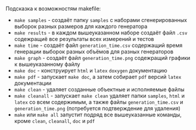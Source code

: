 Подсказка к возможностям makefile:

 - ```make samples``` - создаёт папку `samples` с наборами сгенерированных выборок разных размеров для каждого генератора
 - ```make results``` - в каждом вышеуказанном наборе создаёт файл `.csv` содежращиё все результаты всех измерений и тестов
 - ```make time```    - создаёт файл `generation_time.csv` содержащий время генерации выборок разных объёмов для разных генераторов
 - ```make graph```   - создаёт файл `generation_time.png` содежращий графики к вышеуказанному файлу
 - ```make doc```     - конструирует `html` и `latex` `doxygen` документацию
 - ```make pdf```     - запускает `make doc`, а затем собирает `pdf` версий `latex` документации  
 - ```make clean```   - удаляет созданные объектные и исполняемые файлы
 - ```make cleanall``` - запускает `make clean` удаляет папки `samples`, `html` и `latex` со всем содержимым, а также файлы `generation_time.csv` и `generation_time.png` (потребуется подтверждение для удаления)
 - ```make``` или ```make all``` запустит подряд все вышеуказанные команды, кроме `clean`, `cleanall`, `doc` и `pdf`
